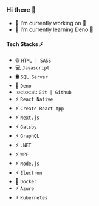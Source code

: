 ### Hi there 👋

- 🔭 I’m currently working on 🤔
- 🌱 I’m currently learning Deno 🦕

#### Tech Stacks ⚡

- 🌐 `HTML | SASS`
- 💻 `Javascript`
- 🛢️ `SQL Server`
- 🦕 `Deno`
- :octocat: `Git | Github`
- ⚡ `React Native`
- ⚡ `Create React App`
- ⚡ `Next.js`
- ⚡ `Gatsby`
- ⚡ `GraphQL`
- ⚡ `.NET`
- ⚡ `WPF`
- ⚡ `Node.js`
- ⚡ `Electron`
- 🐳 `Docker`
- ⚡ `Azure`
- ⚡ `Kubernetes`


<!--
**juliuuz/juliuuz** is a ✨ _special_ ✨ repository because its `README.md` (this file) appears on your GitHub profile.

Here are some ideas to get you started:

- 🔭 I’m currently working on ...
- 🌱 I’m currently learning ...
- 👯 I’m looking to collaborate on ...
- 🤔 I’m looking for help with ...
- 💬 Ask me about ...
- 📫 How to reach me: ...
- 😄 Pronouns: ...
- ⚡ Fun fact: ...
-->
